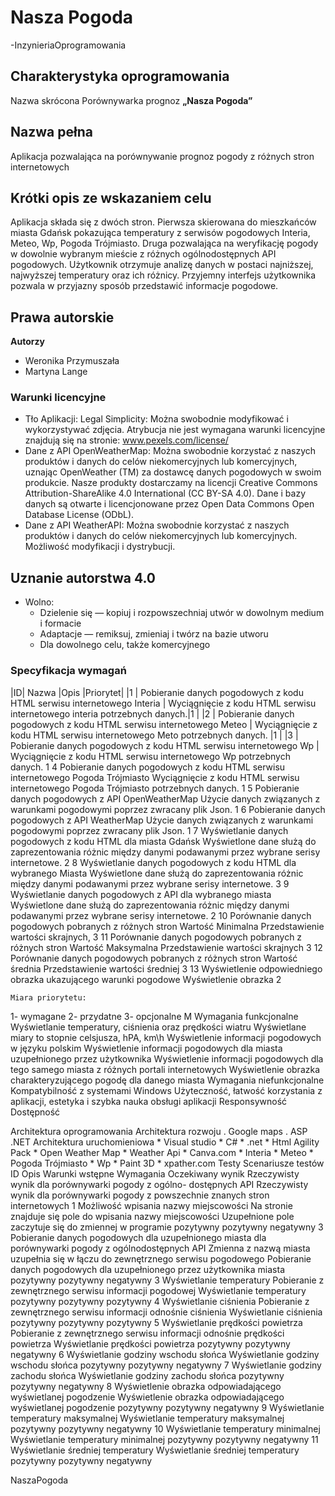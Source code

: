 # Nasza Pogoda
-InzynieriaOprogramowania


## Charakterystyka oprogramowania
Nazwa skrócona
Porównywarka prognoz **„Nasza Pogoda”**


## Nazwa pełna
Aplikacja pozwalająca na porównywanie prognoz pogody z różnych stron internetowych


## Krótki opis ze wskazaniem celu
Aplikacja składa się z dwóch stron. Pierwsza skierowana do mieszkańców miasta Gdańsk pokazująca temperatury z serwisów pogodowych Interia, Meteo, Wp, Pogoda Trójmiasto. Druga pozwalająca na weryfikację pogody w dowolnie wybranym mieście z różnych ogólnodostępnych API pogodowych. Użytkownik otrzymuje analizę danych w postaci najniższej, najwyższej temperatury oraz ich różnicy.
Przyjemny interfejs użytkownika pozwala w przyjazny sposób przedstawić informacje pogodowe.




## Prawa autorskie
**Autorzy**

- Weronika Przymuszała
- Martyna Lange

### Warunki licencyjne
   - Tło Aplikacji: Legal Simplicity: Można swobodnie modyfikować i wykorzystywać zdjęcia. Atrybucja nie jest wymagana warunki licencyjne znajdują się na stronie: www.pexels.com/license/
   - Dane z API OpenWeatherMap: Można swobodnie korzystać z naszych produktów i danych do celów niekomercyjnych lub komercyjnych, uznając OpenWeather (TM) za dostawcę danych pogodowych w swoim produkcie. Nasze produkty dostarczamy na licencji Creative Commons Attribution-ShareAlike 4.0 International (CC BY-SA 4.0).
Dane i bazy danych są otwarte i licencjonowane przez Open Data Commons Open Database License (ODbL).
   - Dane z API WeatherAPI: Można swobodnie korzystać z naszych produktów i danych do celów niekomercyjnych lub komercyjnych. Możliwość modyfikacji i dystrybucji.
## Uznanie autorstwa 4.0
 - Wolno:
      - Dzielenie się — kopiuj i rozpowszechniaj utwór w dowolnym medium i formacie
      - Adaptacje — remiksuj, zmieniaj i twórz na bazie utworu
      - Dla dowolnego celu, także komercyjnego

### Specyfikacja wymagań


|ID| Nazwa                                                                  |Opis                                                                       |Priorytet|
|1 | Pobieranie danych pogodowych z kodu HTML serwisu internetowego Interia | Wyciągnięcie z kodu HTML serwisu internetowego interia potrzebnych danych.|1        | 
|2 | Pobieranie danych pogodowych z kodu HTML serwisu internetowego Meteo   | Wyciągnięcie z kodu HTML serwisu internetowego Meto potrzebnych danych.   |1        |
|3 | Pobieranie danych pogodowych z kodu HTML serwisu internetowego Wp      |
	Wyciągnięcie z kodu HTML serwisu internetowego Wp potrzebnych danych.
	1
	4
	Pobieranie danych pogodowych z kodu HTML serwisu internetowego Pogoda Trójmiasto
	Wyciągnięcie z kodu HTML serwisu internetowego Pogoda Trójmiasto potrzebnych danych.
	1
	5
	Pobieranie danych pogodowych z API OpenWeatherMap
	Użycie danych związanych z warunkami pogodowymi poprzez zwracany plik Json.
	1
	6
	Pobieranie danych pogodowych z API WeatherMap
	Użycie danych związanych z warunkami pogodowymi poprzez zwracany plik Json.
	1
	7
	Wyświetlanie danych pogodowych z kodu HTML dla miasta Gdańsk
	Wyświetlone dane służą do zaprezentowania różnic między danymi podawanymi przez wybrane serisy internetowe.
	2
	8
	Wyświetlanie danych pogodowych z kodu HTML dla wybranego Miasta
	Wyświetlone dane służą do zaprezentowania różnic między danymi podawanymi przez wybrane serisy internetowe.
	3
	9
	Wyświetlanie danych pogodowych z API dla wybranego miasta
	Wyświetlone dane służą do zaprezentowania różnic między danymi podawanymi przez wybrane serisy internetowe.
	2
	10
	Porównanie danych pogodowych pobranych z różnych stron Wartość Minimalna
	Przedstawienie wartości skrajnych, 
	3
	11
	Porównanie danych pogodowych pobranych z różnych stron Wartość Maksymalna
	Przedstawienie wartości skrajnych
	3
	12
	Porównanie danych pogodowych pobranych z różnych stron Wartość średnia
	Przedstawienie wartości średniej
	3
	13
	Wyświetlenie odpowiedniego obrazka ukazującego warunki pogodowe
	Wyświetlenie obrazka
	2

	Miara priorytetu:
1- wymagane
2- przydatne
3- opcjonalne
M
Wymagania funkcjonalne
Wyświetlanie temperatury, ciśnienia oraz prędkości wiatru
Wyświetlane miary to stopnie celsjusza, hPA, km\h
Wyświetlenie informacji pogodowych w języku polskim
Wyświetlenie informacji pogodowych dla miasta uzupełnionego przez użytkownika
Wyświetlenie informacji pogodowych dla tego samego miasta z różnych portali internetowych
Wyświetlenie obrazka charakteryzującego pogodę dla danego miasta
Wymagania niefunkcjonalne
Kompatybilność z systemami Windows
Użyteczność, łatwość korzystania z aplikacji, estetyka i szybka nauka obsługi aplikacji
Responsywność 
Dostępność


Architektura oprogramowania
Architektura rozwoju
. Google maps
. ASP .NET 
Architektura uruchomieniowa
      *  Visual studio
      *  C#
      *  .net
      *  Html Agility Pack
      *  Open Weather Map
      *  Weather Api
      *  Canva.com
      *  Interia
      *  Meteo
      *  Pogoda Trójmiasto
      *  Wp
      * Paint 3D
      * xpather.com
Testy
Scenariusze testów
ID
	Opis
	Warunki wstępne
	Wymagania
	Oczekiwany wynik
	Rzeczywisty wynik dla porównywarki pogody z ogólno-
dostępnych API
	Rzeczywisty wynik  dla porównywarki pogody z powszechnie znanych stron internetowych
	1
	Możliwość wpisania nazwy miejscowości 
	Na stronie znajduje się pole do wpisania nazwy miejscowości
	Uzupełnione pole zaczytuje się do zmiennej w programie
	pozytywny
	pozytywny
	negatywny
	3
	Pobieranie danych pogodowych dla uzupełnionego miasta dla porównywarki pogody z ogólnodostępnych API
	Zmienna z nazwą miasta uzupełnia się w łączu do zewnętrznego serwisu pogodowego
	Pobieranie danych pogodowych dla uzupełnionego przez użytkownika miasta
	pozytywny
	pozytywny
	negatywny
	3
	Wyświetlanie temperatury
	Pobieranie z zewnętrznego serwisu informacji pogodowej
	Wyświetlanie temperatury
	pozytywny
	pozytywny
	pozytywny
	4
	Wyświetlanie ciśnienia
	Pobieranie z zewnętrznego serwisu informacji odnośnie ciśnienia
	Wyświetlanie ciśnienia
	pozytywny
	pozytywny
	pozytywny
	5
	Wyświetlanie prędkości powietrza 
	Pobieranie z zewnętrznego serwisu informacji odnośnie prędkości powietrza
	Wyświetlanie prędkości powietrza 
	pozytywny
	pozytywny
	negatywny
	6
	Wyświetlanie godziny wschodu słońca
		Wyświetlanie godziny wschodu słońca
	pozytywny
	pozytywny
	negatywny
	7
	Wyświetlanie godziny zachodu słońca 
		Wyświetlanie godziny zachodu słońca 
	pozytywny
	pozytywny
	negatywny
	8
	Wyświetlenie obrazka odpowiadającego wyświetlanej pogodzenie
		Wyświetlenie obrazka odpowiadającego wyświetlanej pogodzenie
	pozytywny
	pozytywny
	negatywny
	9
	Wyświetlanie temperatury maksymalnej
		Wyświetlanie temperatury maksymalnej
	pozytywny
	pozytywny
	negatywny
	10
	Wyświetlanie temperatury minimalnej
		Wyświetlanie temperatury minimalnej
	pozytywny
	pozytywny
	negatywny
	11
	Wyświetlanie średniej temperatury
		Wyświetlanie średniej temperatury
	pozytywny
	pozytywny
	negatywny
	





NaszaPogoda
